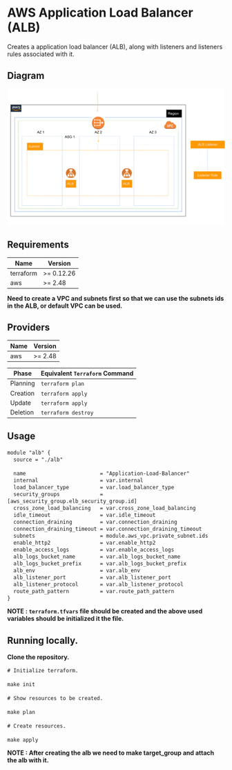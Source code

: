 # AWS Application Load Balancer (ALB)

Creates a application load balancer (ALB), along with listeners and listeners rules associated with it.

## Diagram

![Architecture Diagram](assets/alb.png)

## Requirements

| Name      | Version    |
| --------- | ---------- |
| terraform | >= 0.12.26 |
| aws       | >= 2.48    |

**Need to create a VPC and subnets first so that we can use the subnets ids in the ALB, or default VPC can be used.**

## Providers

| Name | Version |
| ---- | ------- |
| aws  | >= 2.48 |

| Phase    | Equivalent `Terraform` Command |
| -------- | ------------------------------ |
| Planning | `terraform plan`               |
| Creation | `terraform apply`              |
| Update   | `terraform apply`              |
| Deletion | `terraform destroy`            |

## Usage

```hcl
module "alb" {
  source = "./alb"

  name                        = "Application-Load-Balancer"
  internal                    = var.internal
  load_balancer_type          = var.load_balancer_type
  security_groups             = [aws_security_group.elb_security_group.id]
  cross_zone_load_balancing   = var.cross_zone_load_balancing
  idle_timeout                = var.idle_timeout
  connection_draining         = var.connection_draining
  connection_draining_timeout = var.connection_draining_timeout
  subnets                     = module.aws_vpc.private_subnet.ids
  enable_http2                = var.enable_http2
  enable_access_logs          = var.enable_access_logs
  alb_logs_bucket_name        = var.alb_logs_bucket_name
  alb_logs_bucket_prefix      = var.alb_logs_bucket_prefix
  alb_env                     = var.alb_env
  alb_listener_port           = var.alb_listener_port
  alb_listener_protocol       = var.alb_listener_protocol
  route_path_pattern          = var.route_path_pattern
}
```

**NOTE : `terraform.tfvars` file should be created and the above used variables should be initialized it the file.**

## Running locally.

**Clone the repository.**

```
# Initialize terraform.

make init

# Show resources to be created.

make plan

# Create resources.

make apply

```

**NOTE : After creating the alb we need to make target_group and attach the alb with it.**
